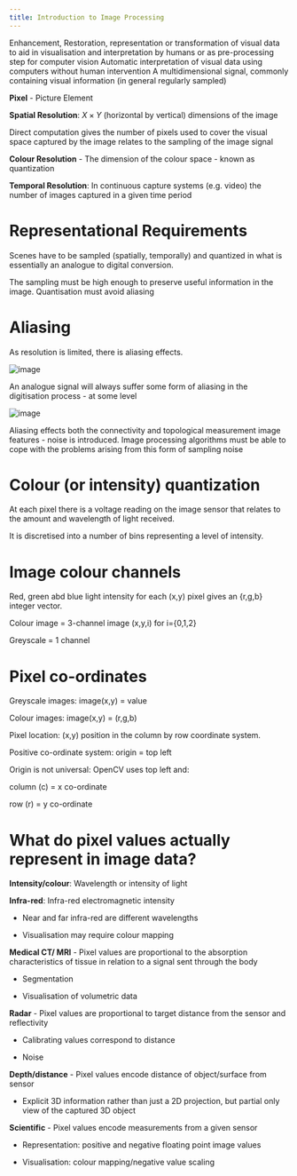 ```yaml
---
title: Introduction to Image Processing
---
```


<Definition name="Assistive Imaging">
Enhancement, Restoration, representation or transformation of visual data to aid in visualisation and interpretation by humans or as pre-processing step for computer vision  
</Definition>

<Definition name="Computer Vision">
Automatic interpretation of visual data using computers without human intervention  
</Definition>

<Definition name="Image">
A multidimensional signal, commonly containing visual information (in general regularly sampled)  
</Definition>

**Pixel** - Picture Element

**Spatial Resolution**: $X\times Y$ (horizontal by vertical) dimensions
of the image

Direct computation gives the number of pixels used to cover the visual
space captured by the image relates to the sampling of the image signal

**Colour Resolution** - The dimension of the colour space - known as
quantization

**Temporal Resolution**: In continuous capture systems (e.g. video) the
number of images captured in a given time period

# Representational Requirements

Scenes have to be sampled (spatially, temporally) and quantized in what
is essentially an analogue to digital conversion.

The sampling must be high enough to preserve useful information in the
image. Quantisation must avoid aliasing

# Aliasing

As resolution is limited, there is aliasing effects.

![image](/img/Year_2/Software_Methodologies/Image_Processing/Introduction/Aliasing.png)

An analogue signal will always suffer some form of aliasing in the
digitisation process - at some level

![image](/img/Year_2/Software_Methodologies/Image_Processing/Introduction/Aliasing1.png)

Aliasing effects both the connectivity and topological measurement image
features - noise is introduced. Image processing algorithms must be able
to cope with the problems arising from this form of sampling noise

# Colour (or intensity) quantization

At each pixel there is a voltage reading on the image sensor that
relates to the amount and wavelength of light received.

It is discretised into a number of bins representing a level of
intensity.

# Image colour channels

Red, green abd blue light intensity for each (x,y) pixel gives an
{r,g,b} integer vector.

Colour image = 3-channel image (x,y,i) for i={0,1,2}

Greyscale = 1 channel

# Pixel co-ordinates

Greyscale images: image(x,y) = value

Colour images: image(x,y) = (r,g,b)

Pixel location: (x,y) position in the column by row coordinate system.

Positive co-ordinate system: origin = top left

Origin is not universal: OpenCV uses top left and:

column (c) = x co-ordinate

row (r) = y co-ordinate

# What do pixel values actually represent in image data?

**Intensity/colour**: Wavelength or intensity of light

**Infra-red**: Infra-red electromagnetic intensity

- Near and far infra-red are different wavelengths

- Visualisation may require colour mapping

**Medical CT/ MRI** - Pixel values are proportional to the absorption
characteristics of tissue in relation to a signal sent through the body

- Segmentation

- Visualisation of volumetric data

**Radar** - Pixel values are proportional to target distance from the
sensor and reflectivity

- Calibrating values correspond to distance

- Noise

**Depth/distance** - Pixel values encode distance of object/surface from
sensor

- Explicit 3D information rather than just a 2D projection, but
  partial only view of the captured 3D object

**Scientific** - Pixel values encode measurements from a given sensor

- Representation: positive and negative floating point image values

- Visualisation: colour mapping/negative value scaling

